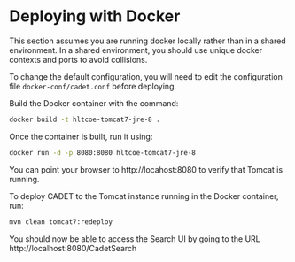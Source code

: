 Deploying with Docker
=====================

This section assumes you are running docker locally rather than in a shared environment.
In a shared environment, you should use unique docker contexts and ports to avoid collisions.

To change the default configuration, you will need to edit the configuration file `docker-conf/cadet.conf` before deploying.

Build the Docker container with the command:

```bash
docker build -t hltcoe-tomcat7-jre-8 .
```

Once the container is built, run it using:

```bash
docker run -d -p 8080:8080 hltcoe-tomcat7-jre-8
```

You can point your browser to http://locahost:8080 to verify that Tomcat is running.

To deploy CADET to the Tomcat instance running in the Docker container, run:

```bash
mvn clean tomcat7:redeploy
```

You should now be able to access the Search UI by going to the URL http://localhost:8080/CadetSearch

